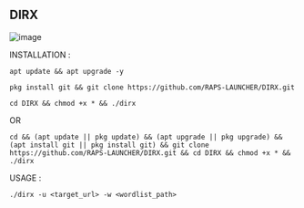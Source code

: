 ## DIRX

![image](https://github.com/RAPS-LAUNCHER/DIRX/assets/143559207/23c8a57c-8af6-447e-840e-9f89bcec4cd4)



INSTALLATION : 

```
apt update && apt upgrade -y
```

```
pkg install git && git clone https://github.com/RAPS-LAUNCHER/DIRX.git

```
```
cd DIRX && chmod +x * && ./dirx
```
OR 
```
cd && (apt update || pkg update) && (apt upgrade || pkg upgrade) && (apt install git || pkg install git) && git clone https://github.com/RAPS-LAUNCHER/DIRX.git && cd DIRX && chmod +x * && ./dirx
```

USAGE : 

```
./dirx -u <target_url> -w <wordlist_path>
```
